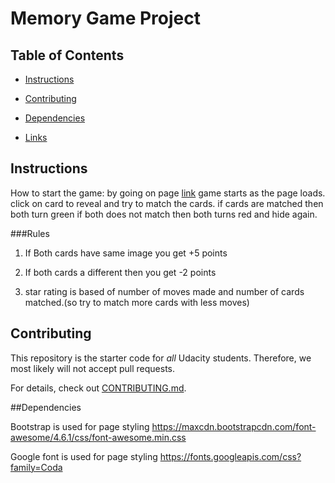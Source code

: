 # Memory Game Project

## Table of Contents

* [Instructions](#instructions)

* [Contributing](#contributing)

* [Dependencies](#dependencies)

* [Links](#link)

## Instructions

How to start the game:
by going on page [link](https://numbskullq1.github.io/memory-game/) game starts as the page loads. click on card to reveal and try to match the cards. if cards are matched then both turn green if both does not match then both turns red and hide again.

###Rules

1) If Both cards have same image you get +5 points

2) If both cards a different then you get -2 points

3) star rating is based of number of moves made and
   number of cards matched.(so try to match more cards with less moves)

## Contributing

This repository is the starter code for _all_ Udacity students. Therefore, we most likely will not accept pull requests.

For details, check out [CONTRIBUTING.md](CONTRIBUTING.md).

##Dependencies

Bootstrap is used for page styling
 https://maxcdn.bootstrapcdn.com/font-awesome/4.6.1/css/font-awesome.min.css

Google font is used for page styling
https://fonts.googleapis.com/css?family=Coda
